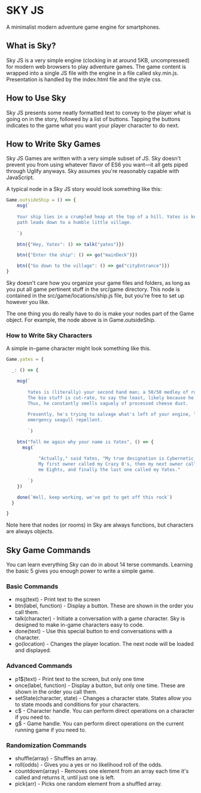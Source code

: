 
# SKY JS

A minimalist modern adventure game engine for smartphones.

## What is Sky?
Sky JS is a very simple engine (clocking in at around 5KB, uncompressed) for modern web browsers to play adventure games. The game content is wrapped into
a single JS file with the engine in a file called sky.min.js. Presentation is handled by the index.html file and the style css.

## How to Use Sky
Sky JS presents some neatly formatted text to convey to the player what is going on in the story, followed by a list of buttons. Tapping the buttons
indicates to the game what you want your player character to do next.

## How to Write Sky Games
Sky JS Games are written with a very simple subset of JS. Sky doesn't prevent you from using whatever flavor of ES6 you want—it all gets piped through
Uglify anyways. Sky assumes you're reasonably capable with JavaScript.

A typical node in a Sky JS story would look something like this:

```js
Game.outsideShip = () => {
    msg(`
      
    Your ship lies in a crumpled heap at the top of a hill. Yates is kneeled next to an open panel, attempting repairs. A winding
    path leads down to a humble little village.
      
    `)

    btn({"Hey, Yates": () => talk("yates")})

    btn({"Enter the ship": () => go("mainDeck")})

    btn({"Go down to the village": () => go("cityEntrance")})
}
```

Sky doesn't care how you organize your game files and folders, as long as you put all game pertinent stuff in the src/game directory. This
node is contained in the src/game/locations/ship.js file, but you're free to set up however you like.

The one thing you do really have to do is make your nodes part of the Game object. For example, the node above is in Game.outsideShip.

### How to Write Sky Characters
A simple in-game character might look something like this.

```js
Game.yates = {

  _: () => {

    msg(`
          
        Yates is (literally) your second hand man; a 50/50 medley of robotic and organic components, cobbled into a hodge-podge of an android. 
        The bio stuff is cut-rate, to say the least, likely because he sustains every six hours or so with junk food and their abundant hydrocarbons.
        Thus, he constantly smells vaguely of processed cheese dust.
    
        Presently, he's trying to salvage what's left of your engine, landing gear, and
        emergency seagull repellent.
          
        `)

    btn("Tell me again why your name is Yates", () => {
      msg(`
                  
            "Actually," said Yates, "My true designation is Cybernetic Reploid model 88, or CR-88.
            My first owner called my Crazy 8's, then my next owner called
            me Eights, and finally the last one called my Yates."
                  
        `)
    })

    done(`Well, keep working, we've got to get off this rock`)
  }

}
```

Note here that nodes (or rooms) in Sky are always functions, but characters are always objects.

## Sky Game Commands
You can learn everything Sky can do in about 14 terse commands. Learning the basic 5 gives you enough power to write a simple game.

### Basic Commands 
* msg(text) - Print text to the screen
* btn(label, function) - Display a button. These are shown in the order you call them.
* talk(character) - Initiate a conversation with a game character. Sky is designed to make in-game characters easy to code.
* done(text) - Use this special button to end conversations with a character.
* go(location) - Changes the player location. The next node will be loaded and displayed.

### Advanced Commands
* p1$(text) - Print text to the screen, but only one time
* once(label, function) - Display a button, but only one time. These are shown in the order you call them.
* setState(character, state) - Changes a character state. States allow you to state moods and conditions for your characters.
* c$ - Character handle. You can perform direct operations on a character if you need to.
* g$ - Game handle. You can perform direct operations on the current running game if you need to.

### Randomization Commands
* shuffle(array) - Shuffles an array.
* roll(odds) - Gives you a yes or no likelihood roll of the odds.
* countdown(array) - Removes one element from an array each time it's called and returns it, until just one is left.
* pick(arr) - Picks one random element from a shuffled array.
 
